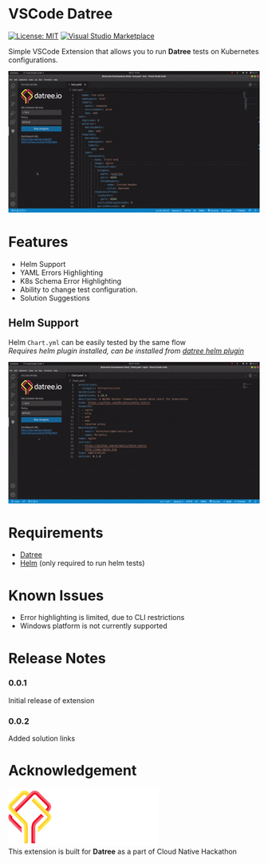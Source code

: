 # VSCode Datree

[![License: MIT](https://img.shields.io/badge/License-MIT-yellow.svg)](https://opensource.org/licenses/MIT)
[![Visual Studio Marketplace](https://vsmarketplacebadge.apphb.com/installs-short/suyashsonawane.vscode-datree.svg?style=flat-square)](https://marketplace.visualstudio.com/items?itemName=suyashsonawane.vscode-datree)

Simple VSCode Extension that allows you to run **Datree** tests on Kubernetes configurations.

![Demo](media/head.gif)

# Features

- Helm Support
- YAML Errors Highlighting
- K8s Schema Error Highlighting
- Ability to change test configuration.
- Solution Suggestions

## Helm Support

Helm `Chart.yml` can be easily tested by the same flow <br/>
_Requires helm plugin installed, can be installed from [datree helm plugin](https://hub.datree.io/helm-plugin)_

![Helm](media/helm.gif)

# Requirements

- [Datree](https://www.datree.io/)
- [Helm](https://helm.sh/docs/intro/install/) (only required to run helm tests)

# Known Issues

- Error highlighting is limited, due to CLI restrictions
- Windows platform is not currently supported

# Release Notes

### 0.0.1

Initial release of extension

### 0.0.2

Added solution links

# Acknowledgement

<img src="media/datree-logo.png" width="300px"> <br/>
This extension is built for **Datree** as a part of Cloud Native Hackathon
